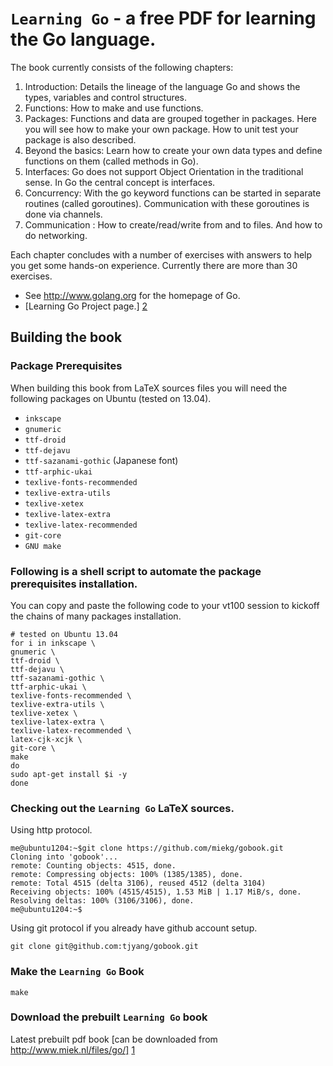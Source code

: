 # `Learning Go` - a free PDF for learning the Go language.

The book currently consists of the following chapters:

1. Introduction: Details the lineage of the language Go and shows the types, variables and control structures.
3. Functions: How to make and use functions.
4. Packages: Functions and data are grouped together in packages. Here you will see how to make your own package. How to unit test your package is also described.
5. Beyond the basics:  Learn how to create your own data types and define functions on them (called methods in Go).
6. Interfaces: Go does not support Object Orientation in the traditional sense. In Go the central concept is interfaces.
7. Concurrency: With the go keyword functions can be started in separate routines (called goroutines). Communication with these goroutines is done via channels.
8. Communication : How to create/read/write from and to files. And how to do networking.

Each chapter concludes with a number of exercises with answers to help you get some hands-on experience. Currently there are more than 30 exercises.

* See http://www.golang.org for the homepage of Go.
* [Learning Go Project page.] [2]


## Building the book

### Package Prerequisites

When building this book from LaTeX sources files you will need the following packages on Ubuntu (tested on 13.04).

* `inkscape`
* `gnumeric`
* `ttf-droid`
* `ttf-dejavu`
* `ttf-sazanami-gothic`  (Japanese font)
* `ttf-arphic-ukai`
* `texlive-fonts-recommended`
* `texlive-extra-utils`
* `texlive-xetex`
* `texlive-latex-extra`
* `texlive-latex-recommended`
* `git-core`
* `GNU make`



### Following is a shell script to automate the package prerequisites installation.

You can copy and paste the following code to your vt100 session to kickoff the chains of many packages installation.
```
# tested on Ubuntu 13.04
for i in inkscape \
gnumeric \
ttf-droid \
ttf-dejavu \
ttf-sazanami-gothic \
ttf-arphic-ukai \
texlive-fonts-recommended \
texlive-extra-utils \
texlive-xetex \
texlive-latex-extra \
texlive-latex-recommended \
latex-cjk-xcjk \
git-core \
make
do
sudo apt-get install $i -y
done
```

### Checking out the `Learning Go`  LaTeX sources.

Using http protocol.

```
me@ubuntu1204:~$git clone https://github.com/miekg/gobook.git
Cloning into 'gobook'...
remote: Counting objects: 4515, done.
remote: Compressing objects: 100% (1385/1385), done.
remote: Total 4515 (delta 3106), reused 4512 (delta 3104)
Receiving objects: 100% (4515/4515), 1.53 MiB | 1.17 MiB/s, done.
Resolving deltas: 100% (3106/3106), done.
me@ubuntu1204:~$
```

Using git protocol if you already have github account setup.

```
git clone git@github.com:tjyang/gobook.git
```


### Make the `Learning Go` Book

```
make
```

### Download the prebuilt `Learning Go` book

Latest prebuilt pdf book [can be downloaded from http://www.miek.nl/files/go/] [1]


[1]: http://miek.nl/files/go/  "Download the prebuilt Learning Go book in PDF format"
[2]: http://www.miek.nl/projects/learninggo/index.html "http://www.miek.nl/projects/learninggo/index.html"
